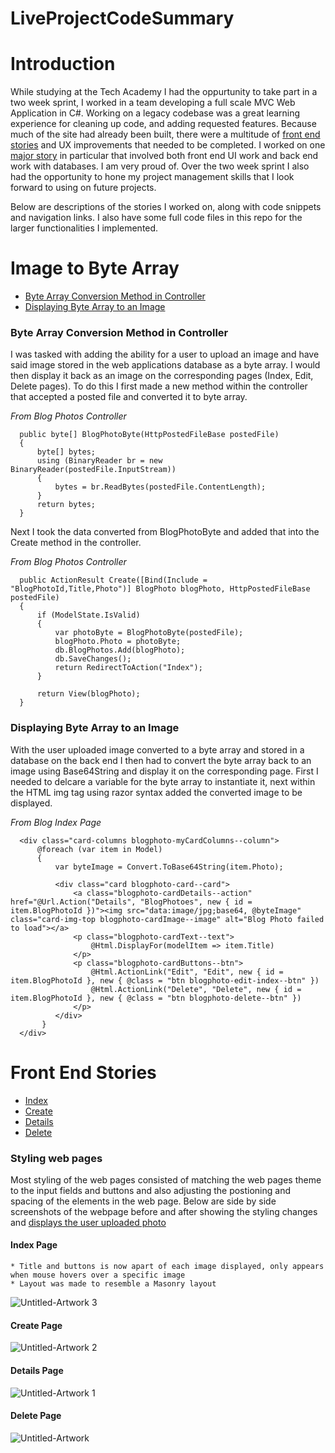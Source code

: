 # LiveProjectCodeSummary

# Introduction
While studying at the Tech Academy I had the oppurtunity to take part in a two week sprint, I worked in a team developing a full scale MVC Web Application in C#. Working on a legacy codebase was a great learning experience for cleaning up code, and adding requested features. Because much of the site had already been built, there were a multitude of [front end stories](#Front-End-Stories) and UX improvements that needed to be completed. I worked on one [major story](#Image-to-Byte-Array) in particular that involved both front end UI work and back end work with databases. I am very proud of. Over the two week sprint I also had the opportunity to hone my project management skills that I look forward to using on future projects.

Below are descriptions of the stories I worked on, along with code snippets and navigation links. I also have some full code files in this repo for the larger functionalities I implemented.



# Image to Byte Array

  * [Byte Array Conversion Method in Controller](#Byte-Array-Conversion-Method-in-Controller)
  * [Displaying Byte Array to an Image](#Displaying-Byte-Array-to-an-Image)



  ### Byte Array Conversion Method in Controller
  
  I was tasked with adding the ability for a user to upload an image and have said image stored in the web applications database as a byte array. I would then display   it back as an image on the corresponding pages (Index, Edit, Delete pages). To do this I first made a new method within the controller that accepted a posted file     and converted it to byte array.  
  
  
  *From Blog Photos Controller*
  
      public byte[] BlogPhotoByte(HttpPostedFileBase postedFile)
      {
          byte[] bytes;
          using (BinaryReader br = new BinaryReader(postedFile.InputStream))
          {
              bytes = br.ReadBytes(postedFile.ContentLength);
          }
          return bytes;
      }


    
  Next I took the data converted from BlogPhotoByte and added that into the Create method in the controller.
  
  
  *From Blog Photos Controller*
  
      public ActionResult Create([Bind(Include = "BlogPhotoId,Title,Photo")] BlogPhoto blogPhoto, HttpPostedFileBase postedFile)
      {
          if (ModelState.IsValid)
          {               
              var photoByte = BlogPhotoByte(postedFile);
              blogPhoto.Photo = photoByte;
              db.BlogPhotos.Add(blogPhoto);
              db.SaveChanges();
              return RedirectToAction("Index");
          }

          return View(blogPhoto);
      }
  
  
  
  ### Displaying Byte Array to an Image
    
    
  With the user uploaded image converted to a byte array and stored in a database on the back end I then had to convert the byte array back to an image using Base64String and display it on the corresponding page. First I needed to delcare a variable for the byte array to instantiate it, next within the HTML img tag using razor syntax added the converted image to be displayed.
  
  *From Blog Index Page*
    
      <div class="card-columns blogphoto-myCardColumns--column">
          @foreach (var item in Model)
          {
              var byteImage = Convert.ToBase64String(item.Photo);

              <div class="card blogphoto-card--card">
                  <a class="blogphoto-cardDetails--action" href="@Url.Action("Details", "BlogPhotoes", new { id = item.BlogPhotoId })"><img src="data:image/jpg;base64, @byteImage" class="card-img-top blogphoto-cardImage--image" alt="Blog Photo failed to load"></a>
                  <p class="blogphoto-cardText--text">
                      @Html.DisplayFor(modelItem => item.Title)
                  </p>
                  <p class="blogphoto-cardButtons--btn">
                      @Html.ActionLink("Edit", "Edit", new { id = item.BlogPhotoId }, new { @class = "btn blogphoto-edit-index--btn" })
                      @Html.ActionLink("Delete", "Delete", new { id = item.BlogPhotoId }, new { @class = "btn blogphoto-delete--btn" })
                  </p>
              </div>
           }
      </div>      
            



# Front End Stories

  * [Index](#Index-Page)
  * [Create](#Create-Page)
  * [Details](#Details-Page)
  * [Delete](#Delete-Page)
  
  
  ### Styling web pages
  
  Most styling of the web pages consisted of matching the web pages theme to the input fields and buttons and also adjusting the postioning and spacing of the elements   in the web page. Below are side by side screenshots of the webpage before and after showing the styling changes and [displays the user uploaded photo](#Image-to-Byte-Array)
  
  
  #### Index Page
    * Title and buttons is now apart of each image displayed, only appears when mouse hovers over a specific image
    * Layout was made to resemble a Masonry layout 
  ![Untitled-Artwork 3](https://user-images.githubusercontent.com/101282383/171802408-a1d5781e-b923-4917-8d78-3ee38cf4fad0.png)


  #### Create Page
  ![Untitled-Artwork 2](https://user-images.githubusercontent.com/101282383/171802419-3cff9e30-06d1-4395-afe8-52925bf53a36.png)


  #### Details Page
  ![Untitled-Artwork 1](https://user-images.githubusercontent.com/101282383/171802425-1f604b2a-3139-45d8-9958-f3337779e47e.png)


  #### Delete Page
  ![Untitled-Artwork](https://user-images.githubusercontent.com/101282383/171802431-680f08c3-c422-49f5-b520-4224c04e7307.png)


